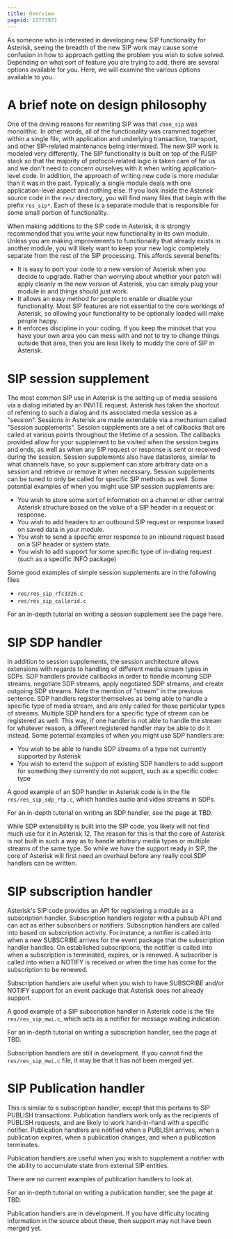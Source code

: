 ```yaml
---
title: Overview
pageid: 22773971
---
```


As someone who is interested in developing new SIP functionality for Asterisk, seeing the breadth of the new SIP work may cause some confusion in how to approach getting the problem you wish to solve solved. Depending on what sort of feature you are trying to add, there are several options available for you. Here, we will examine the various options available to you.



A brief note on design philosophy
=================================


One of the driving reasons for rewriting SIP was that `chan_sip` was monolithic. In other words, all of the functionality was crammed together within a single file, with application and underlying transaction, transport, and other SIP-related maintenance being intermixed. The new SIP work is modeled very differently. The SIP functionality is built on top of the PJSIP stack so that the majority of protocol-related logic is taken care of for us and we don't need to concern ourselves with it when writing application-level code. In addition, the approach of writing new code is more modular than it was in the past. Typically, a single module deals with one application-level aspect and nothing else. If you look inside the Asterisk source code in the `res/` directory, you will find many files that begin with the prefix `res_sip*`. Each of these is a separate module that is responsible for some small portion of functionality.


When making additions to the SIP code in Asterisk, it is strongly recommended that you write your new functionality in its own module. Unless you are making improvements to functionality that already exists in another module, you will likely want to keep your new logic completely separate from the rest of the SIP processing. This affords several benefits:


* It is easy to port your code to a new version of Asterisk when you decide to upgrade. Rather than worrying about whether your patch will apply cleanly in the new version of Asterisk, you can simply plug your module in and things should just work.
* It allows an easy method for people to enable or disable your functionality. Most SIP features are not essential to the core workings of Asterisk, so allowing your functionality to be optionally loaded will make people happy.
* It enforces discipline in your coding. If you keep the mindset that you have your own area you can mess with and not to try to change things outside that area, then you are less likely to muddy the core of SIP in Asterisk.


SIP session supplement
======================


The most common SIP use in Asterisk is the setting up of media sessions via a dialog initiated by an INVITE request. Asterisk has taken the shortcut of referring to such a dialog and its associated media session as a "session". Sessions in Asterisk are made extendable via a mechanism called "Session supplements". Session supplements are a set of callbacks that are called at various points throughout the lifetime of a session. The callbacks provided allow for your supplement to be visited when the session begins and ends, as well as when any SIP request or response is sent or received during the session. Session supplements also have datastores, similar to what channels have, so your supplement can store arbitrary data on a session and retrieve or remove it when necessary. Session supplements can be tuned to only be called for specific SIP methods as well. Some potential examples of when you might use SIP session supplements are:


* You wish to store some sort of information on a channel or other central Asterisk structure based on the value of a SIP header in a request or response.
* You wish to add headers to an outbound SIP request or response based on saved data in your module.
* You wish to send a specific error response to an inbound request based on a SIP header or system state.
* You wish to add support for some specific type of in-dialog request (such as a specific INFO package)


Some good examples of simple session supplements are in the following files


* `res/res_sip_rfc3326.c`
* `res/res_sip_callerid.c`


For an in-depth tutorial on writing a session supplement see the page here.


SIP SDP handler
===============


In addition to session supplements, the session architecture allows extensions with regards to handling of different media stream types in SDPs. SDP handlers provide callbacks in order to handle incoming SDP streams, negotiate SDP streams, apply negotiated SDP streams, and create outgoing SDP streams. Note the mention of "stream" in the previous sentence. SDP handlers register themselves as being able to handle a specific type of media stream, and are only called for those particular types of streams. Multiple SDP handlers for a specific type of stream can be registered as well. This way, if one handler is not able to handle the stream for whatever reason, a different registered handler may be able to do it instead. Some potential examples of when you might use SDP handlers are:


* You wish to be able to handle SDP streams of a type not currently supported by Asterisk
* You wish to extend the support of existing SDP handlers to add support for something they currently do not support, such as a specific codec type


A good example of an SDP handler in Asterisk code is in the file `res/res_sip_sdp_rtp.c`, which handles audio and video streams in SDPs.


For an in-depth tutorial on writing an SDP handler, see the page at TBD.



While SDP extensibility is built into the SIP code, you likely will not find much use for it in Asterisk 12. The reason for this is that the core of Asterisk is not built in such a way as to handle arbitrary media types or multiple streams of the same type. So while we have the support ready in SIP, the core of Asterisk will first need an overhaul before any really cool SDP handlers can be written.


SIP subscription handler
========================


Asterisk's SIP code provides an API for registering a module as a subscription handler. Subscription handlers register with a pubsub API and can act as either subscribers or notifiers. Subscription handlers are called into based on subscription activity. For instance, a notifier is called into when a new SUBSCRIBE arrives for the event package that the subscription handler handles. On established subscriptions, the notifier is called into when a subscription is terminated, expires, or is renewed. A subscriber is called into when a NOTIFY is received or when the time has come for the subscription to be renewed.


Subscription handlers are useful when you wish to have SUBSCRIBE and/or NOTIFY support for an event package that Asterisk does not already support.


A good example of a SIP subscription handler in Asterisk code is the file `res/res_sip_mwi.c`, which acts as a notifier for message waiting indication.


For an in-depth tutorial on writing a subscription handler, see the page at TBD.



Subscription handlers are still in development. If you cannot find the `res/res_sip_mwi.c` file, it may be that it has not been merged yet.


SIP Publication handler
=======================


This is similar to a subscription handler, except that this pertains to SIP PUBLISH transactions. Publication handlers work only as the recipients of PUBLISH requests, and are likely to work hand-in-hand with a specific notifier. Publication handlers are notified when a PUBLISH arrives, when a publication expires, when a publication changes, and when a publication terminates.


Publication handlers are useful when you wish to supplement a notifier with the ability to accumulate state from external SIP entities.


There are no current examples of publication handlers to look at.


For an in-depth tutorial on writing a publication handler, see the page at TBD.



Publication handlers are in development. If you have difficulty locating information in the source about these, then support may not have been merged yet.

